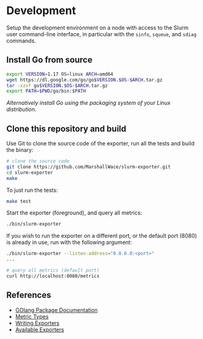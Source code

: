 # Development

Setup the development environment on a node with access to the Slurm user
command-line interface, in particular with the `sinfo`, `squeue`, and `sdiag`
commands.

## Install Go from source

```bash
export VERSION=1.17 OS=linux ARCH=amd64
wget https://dl.google.com/go/go$VERSION.$OS-$ARCH.tar.gz
tar -xzvf go$VERSION.$OS-$ARCH.tar.gz
export PATH=$PWD/go/bin:$PATH
```

_Alternatively install Go using the packaging system of your Linux distribution._

## Clone this repository and build

Use Git to clone the source code of the exporter, run all the tests and build the binary:

```bash
# clone the source code
git clone https://github.com/MarshallWace/slurm-exporter.git
cd slurm-exporter
make
```

To just run the tests:

```bash
make test
```

Start the exporter (foreground), and query all metrics:

```bash
./bin/slurm-exporter
```

If you wish to run the exporter on a different port, or the default port (8080) is already in use, run with the following argument:

```bash
./bin/slurm-exporter --listen-address="0.0.0.0:<port>"
...

# query all metrics (default port)
curl http://localhost:8080/metrics
```

## References

* [GOlang Package Documentation](https://godoc.org/github.com/prometheus/client_golang/prometheus)
* [Metric Types](https://prometheus.io/docs/concepts/metric_types/)
* [Writing Exporters](https://prometheus.io/docs/instrumenting/writing_exporters/)
* [Available Exporters](https://prometheus.io/docs/instrumenting/exporters/)
